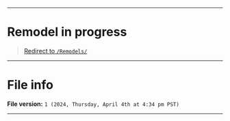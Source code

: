 
***

# Remodel in progress

> [Redirect to `/Remodels/`](/Remodels/)

***

# File info

**File version:** `1 (2024, Thursday, April 4th at 4:34 pm PST)`

***
